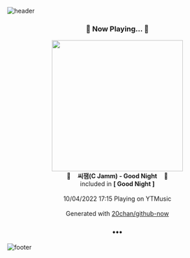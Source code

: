 ![header](https://capsule-render.vercel.app/api?type=wave&height=170&section=header&text=Hi.%20I'm%20SHIFT&fontColor=090707&fontAlignX=45&fontAlignY=65&fontSize=100)

<h3 align="center">🎵 Now Playing... 🎵</h3>
<p align="center">
  <a href="https://music.youtube.com/watch?v=CG1lF_bpMlo">
    <img width="300" src="https://lh3.googleusercontent.com/EcYb1sPCsn3atuGcx_WmA1siSVDpH1fdumOcrojlpJHYqzhhPHJMXGfD1m8bLzIbpHfYOO08-eM6JWRT">
  </a>
  <br>
  🎵&nbsp&nbsp&nbsp <b>씨잼(C Jamm) - Good Night</b> &nbsp&nbsp&nbsp🎵
  <br>
  included in <b>[ Good Night ]</b>
  
  <br />
  <br />
  10/04/2022 17:15 Playing on YTMusic
  <br />
  <br />
  Generated with <a href="https://github.com/20chan/github-now">20chan/github-now</a>
</p>

<h3 align="center">•••</h3>

![footer](https://capsule-render.vercel.app/api?type=wave&height=150&section=footer)

